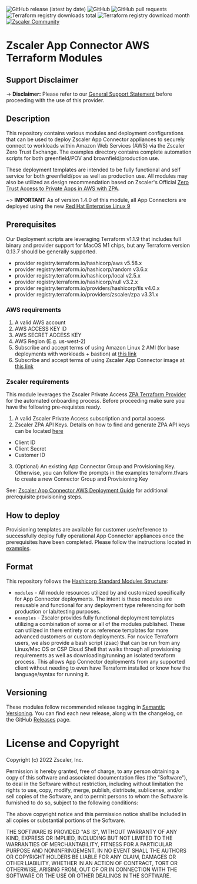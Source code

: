 ![GitHub release (latest by date)](https://img.shields.io/github/v/release/zscaler/terraform-aws-zpa-app-connector-modules?style=flat-square)
![GitHub](https://img.shields.io/github/license/zscaler/terraform-aws-zpa-app-connector-modules?style=flat-square)
![GitHub pull requests](https://img.shields.io/github/issues-pr/zscaler/terraform-aws-zpa-app-connector-modules?style=flat-square)
![Terraform registry downloads total](https://img.shields.io/badge/dynamic/json?color=green&label=downloads%20total&query=data.attributes.total&url=https%3A%2F%2Fregistry.terraform.io%2Fv2%2Fmodules%2Fzscaler%2Fzpa-app-connector-modules%2Faws%2Fdownloads%2Fsummary&style=flat-square)
![Terraform registry download month](https://img.shields.io/badge/dynamic/json?color=green&label=downloads%20this%20month&query=data.attributes.month&url=https%3A%2F%2Fregistry.terraform.io%2Fv2%2Fmodules%2Fzscaler%2Fzpa-app-connector-modules%2Faws%2Fdownloads%2Fsummary&style=flat-square)
[![Zscaler Community](https://img.shields.io/badge/zscaler-community-blue)](https://community.zscaler.com/)

# Zscaler App Connector AWS Terraform Modules

## Support Disclaimer

-> **Disclaimer:** Please refer to our [General Support Statement](docs/guides/support.md) before proceeding with the use of this provider.

## Description
This repository contains various modules and deployment configurations that can be used to deploy Zscaler App Connector appliances to securely connect to workloads within Amazon Web Services (AWS) via the Zscaler Zero Trust Exchange. The examples directory contains complete automation scripts for both greenfield/POV and brownfield/production use.

These deployment templates are intended to be fully functional and self service for both greenfield/pov as well as production use. All modules may also be utilized as design recommendation based on Zscaler's Official [Zero Trust Access to Private Apps in AWS with ZPA](https://www.zscaler.com/resources/reference-architecture/zero-trust-with-zpa.pdf).

~> **IMPORTANT** As of version 1.4.0 of this module, all App Connectors are deployed using the new [Red Hat Enterprise Linux 9](https://help.zscaler.com/zpa/app-connector-red-hat-enterprise-linux-9-migration)

## Prerequisites

Our Deployment scripts are leveraging Terraform v1.1.9 that includes full binary and provider support for MacOS M1 chips, but any Terraform version 0.13.7 should be generally supported.

- provider registry.terraform.io/hashicorp/aws v5.58.x
- provider registry.terraform.io/hashicorp/random v3.6.x
- provider registry.terraform.io/hashicorp/local v2.5.x
- provider registry.terraform.io/hashicorp/null v3.2.x
- provider registry.terraform.io/providers/hashicorp/tls v4.0.x
- provider registry.terraform.io/providers/zscaler/zpa v3.31.x

### AWS requirements
1. A valid AWS account
2. AWS ACCESS KEY ID
3. AWS SECRET ACCESS KEY
4. AWS Region (E.g. us-west-2)
5. Subscribe and accept terms of using Amazon Linux 2 AMI (for base deployments with workloads + bastion) at [this link](https://aws.amazon.com/marketplace/pp/prodview-zc4x2k7vt6rpu)
6. Subscribe and accept terms of using Zscaler App Connector image at [this link](https://aws.amazon.com/marketplace/pp/prodview-epy3md7fcvk4g)

### Zscaler requirements
This module leverages the Zscaler Private Access [ZPA Terraform Provider](https://registry.terraform.io/providers/zscaler/zpa/latest/docs) for the automated onboarding process. Before proceeding make sure you have the following pre-requistes ready.

1. A valid Zscaler Private Access subscription and portal access
2. Zscaler ZPA API Keys. Details on how to find and generate ZPA API keys can be located [here](https://help.zscaler.com/zpa/about-api-keys#:~:text=An%20API%20key%20is%20required,from%20the%20API%20Keys%20page)
- Client ID
- Client Secret
- Customer ID
3. (Optional) An existing App Connector Group and Provisioning Key. Otherwise, you can follow the prompts in the examples terraform.tfvars to create a new Connector Group and Provisioning Key

See: [Zscaler App Connector AWS Deployment Guide](https://help.zscaler.com/zpa/connector-deployment-guide-amazon-web-services) for additional prerequisite provisioning steps.

## How to deploy
Provisioning templates are available for customer use/reference to successfully deploy fully operational App Connector appliances once the prerequisites have been completed. Please follow the instructions located in [examples](examples/README.md).

## Format

This repository follows the [Hashicorp Standard Modules Structure](https://www.terraform.io/registry/modules/publish):

* `modules` - All module resources utilized by and customized specifically for App Connector deployments. The intent is these modules are resusable and functional for any deployment type referencing for both production or lab/testing purposes.
* `examples` - Zscaler provides fully functional deployment templates utilizing a combination of some or all of the modules published. These can utilized in there entirety or as reference templates for more advanced customers or custom deployments. For novice Terraform users, we also provide a bash script (zsac) that can be run from any Linux/Mac OS or CSP Cloud Shell that walks through all provisioning requirements as well as downloading/running an isolated teraform process. This allows App Connector deployments from any supported client without needing to even have Terraform installed or know how the language/syntax for running it.

## Versioning

These modules follow recommended release tagging in [Semantic Versioning](http://semver.org/). You can find each new release,
along with the changelog, on the GitHub [Releases](https://github.com/zscaler/terraform-aws-zpa-app-connector-modules/releases) page.

# License and Copyright

Copyright (c) 2022 Zscaler, Inc.

Permission is hereby granted, free of charge, to any person obtaining a copy
of this software and associated documentation files (the "Software"), to deal
in the Software without restriction, including without limitation the rights
to use, copy, modify, merge, publish, distribute, sublicense, and/or sell
copies of the Software, and to permit persons to whom the Software is
furnished to do so, subject to the following conditions:

The above copyright notice and this permission notice shall be included in all
copies or substantial portions of the Software.

THE SOFTWARE IS PROVIDED "AS IS", WITHOUT WARRANTY OF ANY KIND, EXPRESS OR
IMPLIED, INCLUDING BUT NOT LIMITED TO THE WARRANTIES OF MERCHANTABILITY,
FITNESS FOR A PARTICULAR PURPOSE AND NONINFRINGEMENT. IN NO EVENT SHALL THE
AUTHORS OR COPYRIGHT HOLDERS BE LIABLE FOR ANY CLAIM, DAMAGES OR OTHER
LIABILITY, WHETHER IN AN ACTION OF CONTRACT, TORT OR OTHERWISE, ARISING FROM,
OUT OF OR IN CONNECTION WITH THE SOFTWARE OR THE USE OR OTHER DEALINGS IN THE
SOFTWARE.
